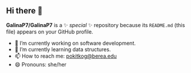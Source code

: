 ## Hi there 👋

**GalinaP7/GalinaP7** is a ✨ _special_ ✨ repository because its `README.md` (this file) appears on your GitHub profile.

- 🔭 I’m currently working on software development.
- 🌱 I’m currently learning data structures.
- 📫 How to reach me: pokitkog@berea.edu
- 😄 Pronouns: she/her
